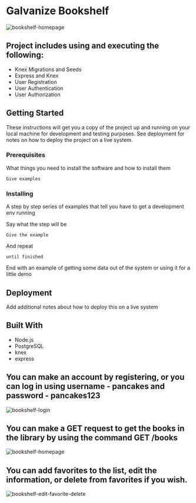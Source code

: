 # Galvanize Bookshelf
![bookshelf-homepage](https://user-images.githubusercontent.com/24365319/35609250-7353e8ae-0611-11e8-8200-56a24a5fc35b.png)


## Project includes using and executing the following:
* Knex Migrations and Seeds
* Express and Knex
* User Registration
* User Authentication
* User Authorization

## Getting Started

These instructions will get you a copy of the project up and running on your local machine for development and testing purposes. See deployment for notes on how to deploy the project on a live system.

### Prerequisites

What things you need to install the software and how to install them

```
Give examples
```

### Installing

A step by step series of examples that tell you have to get a development env running

Say what the step will be

```
Give the example
```

And repeat

```
until finished
```

End with an example of getting some data out of the system or using it for a little demo


## Deployment

Add additional notes about how to deploy this on a live system

## Built With

* Node.js
* PostgreSQL
* knex
* express

## You can make an account by registering, or you can log in using username - pancakes  and password - pancakes123 
![bookshelf-login](https://user-images.githubusercontent.com/24365319/35609383-ee41a358-0611-11e8-8aec-ddc2a2332126.png)

## You can make a GET request to get the books in the library by using the command GET /books
![bookshelf-homepage](https://user-images.githubusercontent.com/24365319/35609250-7353e8ae-0611-11e8-8200-56a24a5fc35b.png)

## You can add favorites to the list, edit the information, or delete from favorites if you wish.
![bookshelf-edit-favorite-delete](https://user-images.githubusercontent.com/24365319/35609251-737f5c46-0611-11e8-8255-ef8afa0d9794.png)

